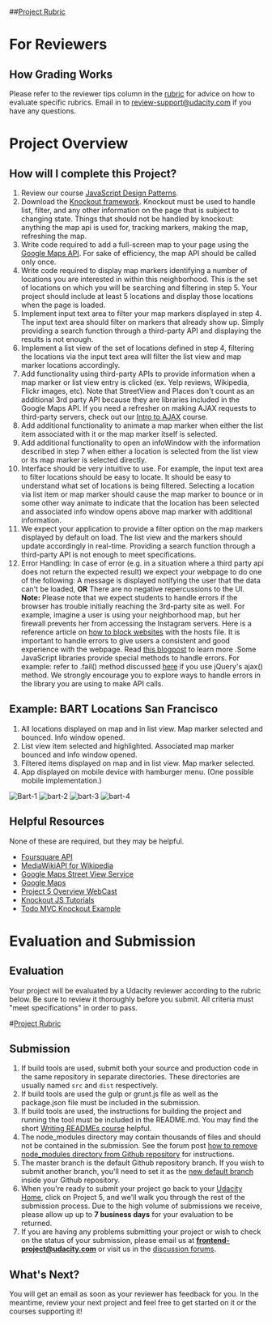 ##[Project Rubric](https://review.udacity.com/#!/projects/2711658591/rubric)

# For Reviewers
## How Grading Works

Please refer to the reviewer tips column in the [rubric](https://review.udacity.com/#!/projects/2711658591/rubric) for advice on how to evaluate specific rubrics. Email in to review-support@udacity.com if you have any questions.

# Project Overview

## How will I complete this Project?
1. Review our course <a href="https://www.udacity.com/course/ud989-nd" target="_blank">JavaScript Design Patterns</a>.
2. Download the <a href="http://knockoutjs.com/" target="_blank">Knockout framework</a>. Knockout must be used to handle list, filter, and any other information on the page that is subject to changing state. Things that should not be handled by knockout: anything the map api is used for, tracking markers, making the map, refreshing the map.
3. Write code required to add a full-screen map to your page using the <a href="https://developers.google.com/maps/" target="_blank">Google Maps API</a>. For sake of efficiency, the map API should be called only once.
4. Write code required to display map markers identifying a number of locations you are interested in within this neighborhood. This is the set of locations on which you will be searching and filtering in step 5. Your project should include at least 5 locations and display those locations when the page is loaded.
5. Implement input text area to filter your map markers displayed in step 4. The input text area should filter on markers that already show up. Simply providing a search function through a third-party API and displaying the results is not enough.
6. Implement a list view of the set of locations defined in step 4, filtering the locations via the input text area will filter the list view and map marker locations accordingly.
7. Add functionality using third-party APIs to provide information when a map marker or list view entry is clicked (ex. Yelp reviews, Wikipedia, Flickr images, etc). Note that StreetView and Places don't count as an additional 3rd party API because they are libraries included in the Google Maps API. If you need a refresher on making AJAX requests to third-party servers, check out our <a href="https://www.udacity.com/course/ud110-nd" target="_blank">Intro to AJAX</a> course.
8. Add additional functionality to animate a map marker when either the list item associated with it or the map marker itself is selected.
9. Add additional functionality to open an infoWindow with the information described in step 7 when either a location is selected from the list view or its map marker is selected directly.
10. Interface should be very intuitive to use. For example, the input text area to filter locations should be easy to locate. It should be easy to understand what set of locations is being filtered. Selecting a location via list item or map marker should cause the map marker to bounce or in some other way animate to indicate that the location has been selected and associated info window opens above map marker with additional information.
11. We expect your application to provide a filter option on the map markers displayed by default on load. The list view and the markers should update accordingly in real-time. Providing a search function through a third-party API is not enough to meet specifications.
12. Error Handling: In case of error (e.g. in a situation where a third party api does not return the expected result) we expect your webpage to do one of the following:  A message is displayed notifying the user that the data can't be loaded, **OR** There are no negative repercussions to the UI. **Note:** Please note that we expect students to handle errors if the browser has trouble initially reaching the 3rd-party site as well. For example, imagine a user is using your neighborhood map, but her firewall prevents her from accessing the Instagram servers. Here is a reference article on [how to block websites](http://www.digitaltrends.com/computing/how-to-block-a-website/) with the hosts file. It is important to handle errors to give users a consistent and good experience with the webpage. Read [this blogpost](http://ruben.verborgh.org/blog/2012/12/31/asynchronous-error-handling-in-javascript/) to learn more .Some JavaScript libraries  provide special methods to handle errors. For example: refer to .fail() method discussed [here](http://api.jquery.com/jquery.ajax/#jqXHR) if you use jQuery's ajax() method. We strongly encourage you to explore ways to handle errors in the library you are using to make API calls.

## Example: BART Locations San Francisco

1. All locations displayed on map and in list view. Map marker selected and bounced. Info window opened.
2. List view item selected and highlighted. Associated map marker bounced and info window opened. 
3. Filtered items displayed on map and in list view. Map marker selected.
4. App displayed on mobile device with hamburger menu. (One possible mobile implementation.)

![Bart-1](http://i.imgur.com/7SJztlY.png)
![bart-2](http://i.imgur.com/74IC6X6.png)
![bart-3](http://i.imgur.com/KCYzG3L.png)
![bart-4](http://i.imgur.com/Dj2sWt7.png)

## Helpful Resources
None of these are required, but they may be helpful.

* <a href="https://developer.foursquare.com/start" target="_blank">Foursquare API</a>
* <a href="http://www.mediawiki.org/wiki/API:Main_page" target="_blank">MediaWikiAPI for Wikipedia</a>
* <a href="https://developers.google.com/maps/documentation/javascript/streetview" target="_blank">Google Maps Street View Service</a>
* <a href="https://developers.google.com/maps/documentation/" target="_blank">Google Maps</a>
* <a href="https://github.com/udacity/fend-office-hours/tree/master/Javascript%20Design%20Patterns/P5%20Project%20Overview" target="_blank">Project 5 Overview WebCast</a>
* <a href="http://learn.knockoutjs.com/" target="_blank">Knockout JS Tutorials</a>
* <a href="http://todomvc.com/examples/knockoutjs/" target="_blank">Todo MVC Knockout Example</a>

# Evaluation and Submission
## Evaluation
Your project will be evaluated by a Udacity reviewer according to the rubric below. Be sure to review it thoroughly before you submit. All criteria must "meet specifications" in order to pass. 

#[Project Rubric](https://review.udacity.com/#!/projects/2711658591/rubric)


## Submission
1. If build tools are used, submit both your source and production code in the same repository in separate directories.  These directories are usually named ```src``` and ```dist``` respectively.
2. If build tools are used the gulp or grunt.js file as well as the package.json file must be included in the submission.
3. If build tools are used, the instructions for building the project and running the tool must be included in the README.md. You may find the short [Writing READMEs course](https://www.udacity.com/course/writing-readmes--ud777) helpful.
4. The node_modules directory may contain thousands of files and should not be contained in the submission. See the forum post [how to remove node_modules directory from Github repository](https://discussions.udacity.com/t/how-to-remove-node-modules-directory-from-github-respository/40929) for instructions.
5. The master branch is the default Github repository branch. If you wish to submit another branch, you'll need to set it as the [new default branch](https://help.github.com/articles/setting-the-default-branch/) inside your Github repository.
6. When you're ready to submit your project go back to your <a href="https://www.udacity.com/me" target="_blank">Udacity Home</a>, click on Project 5, and we'll walk you through the rest of the submission process. Due to the high volume of submissions we receive, please allow up up to **7 business days** for your evaluation to be returned.
7. If you are having any problems submitting your project or wish to check on the status of your submission, please email us at **frontend-project@udacity.com** or visit us in the <a href="http://discussions.udacity.com" target="_blank">discussion forums</a>.


## What's Next?
You will get an email as soon as your reviewer has feedback for you. In the meantime, review your next project and feel free to get started on it or the courses supporting it!
